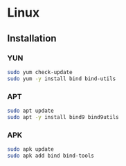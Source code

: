 # Linux

## Installation

### YUN

```sh
sudo yum check-update
sudo yum -y install bind bind-utils
```

### APT

```sh
sudo apt update
sudo apt -y install bind9 bind9utils
```

### APK

```sh
sudo apk update
sudo apk add bind bind-tools
```

